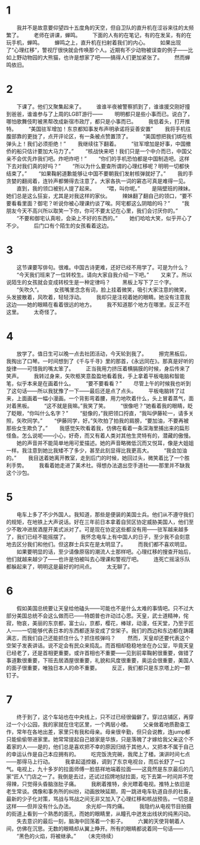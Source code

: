 # 1
　　我并不是故意要仰望四十五度角的天空，但自卫队的直升机在涩谷来往的太频繁了。
　　老师在讲课，蝉鸣。
　　下面的人有的在笔记，有的在发呆，有的在玩手机，蝉鸣。
　　蝉鸣之上，直升机在扫射着我们的内心。
　　如果出现了“心理红移”，警视厅很快就会传唤那个人。近期有不少动物被误查的例子——比如上野动物园的大熊猫，也许是想家了吧——搞得人们更加紧张了。
　　然而蝉鸣依旧。
# 2
　　下课了。他们又聚集起来了。
　　谁谁半夜被警察抓到了，谁谁援交刚好撞到爸爸，谁谁参与了上周的LGBT游行——
　　明明都只是些小事而已。说白了，哪怕歌舞伎町被黑帮改成新宿市政厅，都只是小事而已。
　　我低着头，打开推特。
　　“美国驻军增加！东京都知事发布声明承诺将妥善安置”
　　我将手机往腹部靠的更拢了，点开评论区，有一条被点赞置顶了。
　　“美国想把我们绑在核弹头上！我们必须拒绝！”
　　我继续往下翻着。
　　“驻军增加是好事，中国撤侨的船只估计要加大马力了。”
　　“核战快来吧！我们只是一个中介而已，中国父亲不会优先炸我们吧。炸吧炸吧！”
　　“你们的手机恐怕都是中国制造吧。这样下去对我们真的好吗？”
　　“所以为什么要查所谓的心理红移呢？明明一切都快结束了。”
　　“如果鞠躬道歉能够让中国不要朝我们发射核弹就好了。”
　　我的手贪婪的翻阅着，连铃声都懒得去注意了。大家各执一词的窘态可真是难得一见。
　　直到，我的领口被别人提了起来。
　　“喂，叫你呢。”
　　是隔壁班的辣妹。她们总是这么狂妄，尤其是对我这样的家伙。
　　辣妹翻了翻自己的领口，“要不要看看里面？御宅？听说你被心理课约谈了唉。阿宅都这么阴暗的吗？”
　　“我朋友今天不高兴所以取笑一下你，你可不要太记在心里，我们会讨厌你的。”
　　“不要和御宅认真啦，会染上不好的东西的。”
　　她们哈哈大笑，似乎开心了不少。
　　后门口有个陌生的女孩看着这边。
# 3
　　这节课要写俳句。很难。中国古诗更难，还好已经不用学了。可是为什么？
　　“今天我们班来了一位转校生。请向大家自我介绍一下吧。”
　　又来了。所以说陌生的女孩就会变成转校生是一种定律吗？
　　黑板上写下了三个字。
　　“矢吹久”。
　　女孩嘴里念念有词，脸上挂着微笑，吸引大家注意的微笑，头发披散着，风吹着，轻轻浮动。
　　我却只是注视着她的眼睛。她没有注意我这边——她的眼睛在看着很远的地方。
　　我不知道那个地方在哪里。反正不在这里。
　　太奇怪了。
# 4
　　放学了。值日生可以晚一点去社团活动，今天轮到我了。
　　擦完黑板后，我掏出了口琴。一时间想到了《千与千寻》里的那首，《永远同在》。那真是好听的旋律——可惜我的嘴太笨了。
　　正当我用力挤压着横膈膜的时候，身后传来了笑声。
　　我转过身来，矢吹柩笑意盈盈地看着我，手上拿着平板电脑和智能笔，似乎本来是在画着什么。
　　“要不要看看？”
　　尽管上午的时候我也听到了这句话——所以我犹豫了一下——最后还是点了点头。
　　平板电脑转了过来，上面画着一幅小漫画。一个背影弯着腰，用力地吹着什么，头上冒着蒸气，面对着黑板。
　　“这不就是我嘛。”我笑了笑。
　　“很像吧？”她看着我的眼睛，眨了眨眼，“你叫什么名字？”
　　“挺像的，”我把领口捋直，“我叫伊藤轮一，请多关照，矢吹同学。”
　　“伊藤同学，好。”矢吹拍了拍我的肩膀，“要加油，不要再被那些女生欺负了。”
　　我感觉矢吹看着我，仿佛在看着一条深海里捕出来的扁形怪鱼。怎么说呢——小心，好奇，而又有着人类对其他生灵特有的，潜藏的傲慢。
　　她的声音并不能简单地用可爱描述。她的声音略微低沉而又悦耳，像是大姐姐一样。我注意到她比我矮不了多少，甚至此刻显得比我更高大。
　　“我会加油的。”
　　我目送着她离开教室，走到后门的时候，她回过头，微笑着比了一个胜利手势。
　　我看着她走进了美术社。得想办法退出空手道社——那里并不缺我这个沙包。
# 5
　　电车上多了不少外国人。我知道，那些是便装的美国士兵。他们从不遵守我们的规矩，在地铁上大声说话。好在三年前日本拿着自贸区协定威胁美国人，他们至少不敢冲进居酒屋开美式派对了。可是现在协定这些都没有用——驻军越来越多了，我们已经不能摇摆了。
　　我怀念电车上有中国人的日子，至少我不会刻意地去区分我们和他们。但这群士兵实在是太明显了。
　　而我们都不喜欢明显。
　　如果要明显的话，至少请像原宿的潮流人士那样吧。心理红移的搜查开始后，他们就越来越少了——也许是怕被叫去心理课和警视厅吧。
　　连死亡摇滚乐队都躲起来了，明明这是最好的时间点。
　　太无聊了。
# 6
　　假如美国总统要让天皇给他磕头——可能也不是什么太难的事情吧。只不过大部分美国总统不会这么做而已——特朗普也许动过心思。天皇，武士道精神，侘寂，物哀，美丽的东京都，富士山，京都，樱花，棒球，动漫，任天堂，乃至于匠人——一切能够代表日本的东西都逐渐变成了空架子。我们的西边和东边都在踌躇满志，而我们自己还能抓住什么？抓住核弹吗？
　　然而，天皇却还要代表这个空架子发表讲话。说不定会有民众来捣乱。而首相却稳稳地坐在办公室，毕竟天皇已经老了，还是首相更重要。或许首相也不重要——见到前辈鞠躬很重要，做错了事道歉很重要，下班去居酒屋很重要，礼貌和风度很重要，奥运会很重要，美国人的面子很重要，唯独日本人的命不重要。
　　反正，我们都只是东京塔上的一颗钉子。
# 7
　　终于到了，这个车站也在中央线上，只不过已经很偏僻了。穿过店铺区，再穿过一个小公园，我的家就在住宅区里，一个两层小楼。
　　父亲做着地质勘查工作，常年在各地出差，家里只有我和母亲。母亲很辛勤，但只会说教，连jump都只能偷偷带进家里。她常常提起自己娘家是华族，只是落魄了才嫁给我父亲这个不着家的人——是的，他们总是喜欢把不幸的原因归结于其他人，又把本不属于自己的幸运认作是自己本应拥有的。
　　吃完饭洗完碗，我爬上了楼。演讲时间七点——那得马上行动。
　　我拿起遥控器，调到了东京电视台，而后长舒了一口气。电视上，九十多岁的拉面师傅一脸慈祥地端着拉面——这竟然是东京最后的几家“匠人”门店之一了。我倒是去过，还试过招牌地狱拉面，吃下去第一时间并不觉得辣，只觉得头昏脑涨肚子痛。
　　我刷着推特，余光瞟着电视。推特上依旧是老生常谈。偶像和事务所的纠纷，动画放映延期，周一跳进电车轨道自杀的社畜，最新的少子化对策，骂战与骂战之间无非又加入了心理红移和核战预告。一切总是这样——但并没有什么办法。
　　余光却一阵灼痛。
　　我隐约从电视节目拍摄的街道上看到一个熟悉的面孔，而她的眼睛里，从瞳孔中迸发出线状的纯黑闪动。
　　失去意识的最后一刻，脑海中回荡着一个影子。
　　六翼的天使背朝着人间，仿佛在沉思。无数的眼睛却从翼上睁开。所有的眼睛都说着同一句话——
　　“黑色的火焰，将被继承。”
　　（未完待续）
<!-- ##{"timestamp":1623741752}## -->